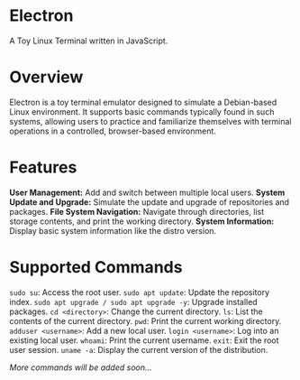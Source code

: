 # Electron
A Toy Linux Terminal written in JavaScript.

# Overview
Electron is a toy terminal emulator designed to simulate a Debian-based Linux environment. It supports basic commands typically found in such systems, allowing users to practice and familiarize themselves with terminal operations in a controlled, browser-based environment.

# Features
**User Management:** Add and switch between multiple local users.
**System Update and Upgrade:** Simulate the update and upgrade of repositories and packages.
**File System Navigation:** Navigate through directories, list storage contents, and print the working directory.
**System Information:** Display basic system information like the distro version.

# Supported Commands
`sudo su`: Access the root user.
`sudo apt update`: Update the repository index.
`sudo apt upgrade / sudo apt upgrade -y`: Upgrade installed packages.
`cd <directory>`: Change the current directory.
`ls`: List the contents of the current directory.
`pwd`: Print the current working directory.
`adduser <username>`: Add a new local user.
`login <username>`: Log into an existing local user.
`whoami`: Print the current username.
`exit`: Exit the root user session.
`uname -a`: Display the current version of the distribution.

_More commands will be added soon..._